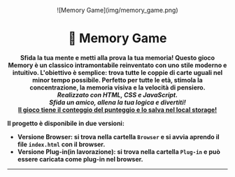 
<p align="center">
  ![Memory Game](img/memory_game.png)
</p>


<h1 align="center">🧠 Memory Game</h1>

<p align="center">
 <b>Sfida la tua mente e metti alla prova la tua memoria! Questo gioco Memory è un classico intramontabile reinventato con uno stile moderno e intuitivo. L'obiettivo è semplice: trova tutte le coppie di carte uguali nel minor tempo possibile. Perfetto per tutte le età, stimola la concentrazione, la memoria visiva e la velocità di pensiero.<b><br>
 <i>Realizzato con HTML, CSS e JavaScript.<br>
 Sfida un amico, allena la tua logica e divertiti!</i><br>
 <u>Il gioco tiene il conteggio del punteggio e lo salva nel local storage!</u>
</p>

Il progetto è disponibile in due versioni:
- **Versione Browser**: si trova nella cartella `Browser` e si avvia aprendo il file `index.html` con il browser.
- **Versione Plug-in**(in lavorazione): si trova nella cartella `Plug-in` e può essere caricata come plug-in nel browser.
---
